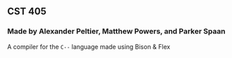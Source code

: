 ## CST 405
### Made by Alexander Peltier, Matthew Powers, and Parker Spaan

A compiler for the `C--` language made using Bison & Flex 